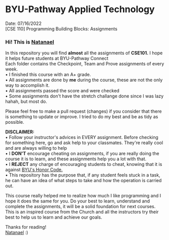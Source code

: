 # BYU-Pathway Applied Technology<br>
Date: 07/16/2022<br>
[CSE 110] Programming Building Blocks: Assignments

<h3>Hi! This is <a href="https://www.linkedin.com/in/natanael-damatta/">Natanael</a></h3>

In this repository you will find <b>almost</b> all the assignments of <strong>CSE101.</strong> I hope it helps future students at BYU-Pathway Connect<br>
Each folder contains the Checkpoint, Team and Prove assignments of every week.<br>
• I finished this course with an A+ grade.<br>
• All assignments are done by <b>me</b> during the course, these are not the only way to accomplish it.<br> 
• All assignments passed the score and were checked<br>
• Some assignments don't have the stretch challange done since I was lazy hahah, but most do.<br>

Please feel free to make a pull request (changes) if you consider that there is something to update or improve. I tried to do my best and be as tidy as possible.<br>

<b>DISCLAIMER:</b><br>
• Follow your instructor's advices in EVERY assignment. Before checking for something here, go and ask help to your classmates. They're really cool and are always willing to help<br> 
• I <strong>DON'T</strong> encourage cheating on assignments, if you are really doing the course it is to learn, and these assignments help you a lot with that.<br>
• I <strong>REJECT</strong> any charge of encouraging students to cheat, knowing that it is against <a href="https://dfkpq46c1l9o7.cloudfront.net/pdfs/148e250c14f5be811f0c42353b9d46dc.pdf">BYU's Honor Code.</a><br>
• This repository has the purpose that, if any student feels stuck in a task, he can have an idea of what steps to take and how the operation is carried out.<br>

This course really helped me to realize how much I like programming and I hope it does the same for you. Do your best to learn, understand and complete the assignments, it will be a solid foundation for next courses.<br>
This is an inspired course from the Church and all the instructors try their best to help us to learn and achieve our goals.

Thanks for reading!<br>
<a href="https://www.linkedin.com/in/natanael-damatta/">Natanael</a> :)
